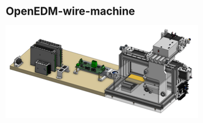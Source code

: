 # OpenEDM-wire-machine

![](https://github.com/OpenEDM/.github/blob/main/images/wire_edm_machine_full_setup.png)
